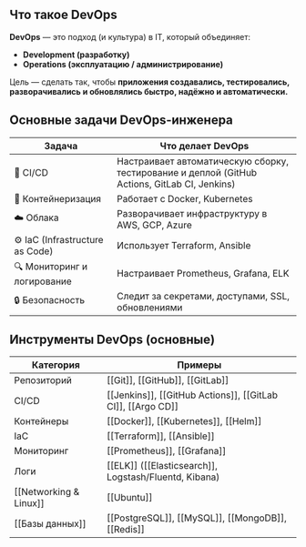 
## Что такое DevOps

**DevOps** — это подход (и культура) в IT, который объединяет:
- **Development (разработку)**
- **Operations (эксплуатацию / администрирование)**

Цель — сделать так, чтобы **приложения создавались, тестировались, разворачивались и обновлялись быстро, надёжно и автоматически.**

## Основные задачи DevOps-инженера

| Задача                          | Что делает DevOps                                                                             |
| ------------------------------- | --------------------------------------------------------------------------------------------- |
| 🧱 CI/CD                        | Настраивает автоматическую сборку, тестирование и деплой (GitHub Actions, GitLab CI, Jenkins) |
| 🐳 Контейнеризация              | Работает с Docker, Kubernetes                                                                 |
| ☁️ Облака                       | Разворачивает инфраструктуру в AWS, GCP, Azure                                                |
| ⚙️ IaC (Infrastructure as Code) | Использует Terraform, Ansible                                                                 |
| 🔍 Мониторинг и логирование     | Настраивает Prometheus, Grafana, ELK                                                          |
| 🔒 Безопасность                 | Следит за секретами, доступами, SSL, обновлениями                                             |

##  Инструменты DevOps (основные)

| Категория              | Примеры                                                     |
| ---------------------- | ----------------------------------------------------------- |
| Репозиторий            | [[Git]], [[GitHub]], [[GitLab]]                             |
| CI/CD                  | [[Jenkins]], [[GitHub Actions]], [[GitLab CI]], [[Argo CD]] |
| Контейнеры             | [[Docker]], [[Kubernetes]], [[Helm]]                        |
| IaC                    | [[Terraform]], [[Ansible]]                                  |
| Мониторинг             | [[Prometheus]], [[Grafana]]                                 |
| Логи                   | [[ELK]] ([[Elasticsearch]], Logstash/Fluentd, Kibana)       |
| [[Networking & Linux]] | [[Ubuntu]]                                                  |
| [[Базы данных]]        | [[PostgreSQL]], [[MySQL]], [[MongoDB]], [[Redis]]           |
